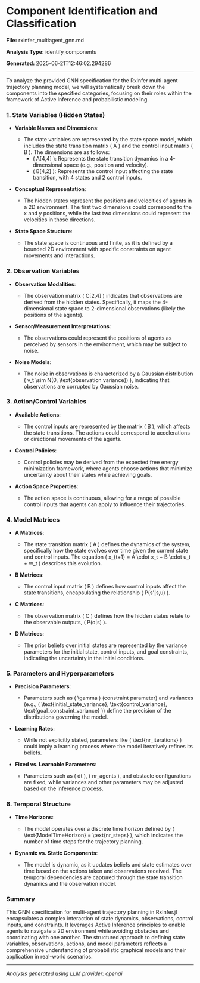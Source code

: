 # Component Identification and Classification

**File:** rxinfer_multiagent_gnn.md

**Analysis Type:** identify_components

**Generated:** 2025-06-21T12:46:02.294286

---

To analyze the provided GNN specification for the RxInfer multi-agent trajectory planning model, we will systematically break down the components into the specified categories, focusing on their roles within the framework of Active Inference and probabilistic modeling.

### 1. State Variables (Hidden States)
- **Variable Names and Dimensions**:
  - The state variables are represented by the state space model, which includes the state transition matrix \( A \) and the control input matrix \( B \). The dimensions are as follows:
    - \( A[4,4] \): Represents the state transition dynamics in a 4-dimensional space (e.g., position and velocity).
    - \( B[4,2] \): Represents the control input affecting the state transition, with 4 states and 2 control inputs.
  
- **Conceptual Representation**:
  - The hidden states represent the positions and velocities of agents in a 2D environment. The first two dimensions could correspond to the x and y positions, while the last two dimensions could represent the velocities in those directions.

- **State Space Structure**:
  - The state space is continuous and finite, as it is defined by a bounded 2D environment with specific constraints on agent movements and interactions.

### 2. Observation Variables
- **Observation Modalities**:
  - The observation matrix \( C[2,4] \) indicates that observations are derived from the hidden states. Specifically, it maps the 4-dimensional state space to 2-dimensional observations (likely the positions of the agents).

- **Sensor/Measurement Interpretations**:
  - The observations could represent the positions of agents as perceived by sensors in the environment, which may be subject to noise.

- **Noise Models**:
  - The noise in observations is characterized by a Gaussian distribution \( v_t \sim N(0, \text{observation variance}) \), indicating that observations are corrupted by Gaussian noise.

### 3. Action/Control Variables
- **Available Actions**:
  - The control inputs are represented by the matrix \( B \), which affects the state transitions. The actions could correspond to accelerations or directional movements of the agents.

- **Control Policies**:
  - Control policies may be derived from the expected free energy minimization framework, where agents choose actions that minimize uncertainty about their states while achieving goals.

- **Action Space Properties**:
  - The action space is continuous, allowing for a range of possible control inputs that agents can apply to influence their trajectories.

### 4. Model Matrices
- **A Matrices**:
  - The state transition matrix \( A \) defines the dynamics of the system, specifically how the state evolves over time given the current state and control inputs. The equation \( x_{t+1} = A \cdot x_t + B \cdot u_t + w_t \) describes this evolution.

- **B Matrices**:
  - The control input matrix \( B \) defines how control inputs affect the state transitions, encapsulating the relationship \( P(s'|s,u) \).

- **C Matrices**:
  - The observation matrix \( C \) defines how the hidden states relate to the observable outputs, \( P(o|s) \).

- **D Matrices**:
  - The prior beliefs over initial states are represented by the variance parameters for the initial state, control inputs, and goal constraints, indicating the uncertainty in the initial conditions.

### 5. Parameters and Hyperparameters
- **Precision Parameters**:
  - Parameters such as \( \gamma \) (constraint parameter) and variances (e.g., \( \text{initial\_state\_variance}, \text{control\_variance}, \text{goal\_constraint\_variance} \)) define the precision of the distributions governing the model.

- **Learning Rates**:
  - While not explicitly stated, parameters like \( \text{nr\_iterations} \) could imply a learning process where the model iteratively refines its beliefs.

- **Fixed vs. Learnable Parameters**:
  - Parameters such as \( dt \), \( nr\_agents \), and obstacle configurations are fixed, while variances and other parameters may be adjusted based on the inference process.

### 6. Temporal Structure
- **Time Horizons**:
  - The model operates over a discrete time horizon defined by \( \text{ModelTimeHorizon} = \text{nr\_steps} \), which indicates the number of time steps for the trajectory planning.

- **Dynamic vs. Static Components**:
  - The model is dynamic, as it updates beliefs and state estimates over time based on the actions taken and observations received. The temporal dependencies are captured through the state transition dynamics and the observation model.

### Summary
This GNN specification for multi-agent trajectory planning in RxInfer.jl encapsulates a complex interaction of state dynamics, observations, control inputs, and constraints. It leverages Active Inference principles to enable agents to navigate a 2D environment while avoiding obstacles and coordinating with one another. The structured approach to defining state variables, observations, actions, and model parameters reflects a comprehensive understanding of probabilistic graphical models and their application in real-world scenarios.

---

*Analysis generated using LLM provider: openai*
